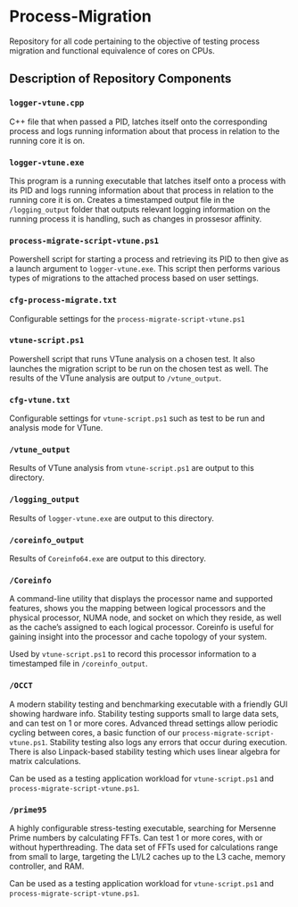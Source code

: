 # Process-Migration
Repository for all code pertaining to the objective of testing process migration and functional equivalence of cores on CPUs.

##  Description of Repository Components
### `logger-vtune.cpp`
C++ file that when passed a PID, latches itself onto the corresponding process and logs running information about that process in relation to the running core it is on.

### `logger-vtune.exe`
This program is a running executable that latches itself onto a process with its PID and logs running information about that process in relation to the running core it is on.
Creates a timestamped output file in the `/logging_output` folder that outputs relevant logging information on the running process it is handling, such as changes in prossesor affinity.

### `process-migrate-script-vtune.ps1`
Powershell script for starting a process and retrieving its PID to then give as a launch argument to `logger-vtune.exe`. This script then performs various types of migrations to the attached process based on user settings.

### `cfg-process-migrate.txt`
Configurable settings for the `process-migrate-script-vtune.ps1`

### `vtune-script.ps1`
Powershell script that runs VTune analysis on a chosen test. It also launches the migration script to be run on the chosen test as well. The results of the VTune analysis are output to `/vtune_output`.

### `cfg-vtune.txt`
Configurable settings for `vtune-script.ps1` such as test to be run and analysis mode for VTune.

### `/vtune_output`
Results of VTune analysis from `vtune-script.ps1`  are output to this directory.

### `/logging_output`
Results of `logger-vtune.exe` are output to this directory.

### `/coreinfo_output`
Results of `Coreinfo64.exe` are output to this directory.

### `/Coreinfo`
A command-line utility that displays the processor name and supported features, shows you the mapping between logical processors and the physical processor, NUMA node, and socket on which they reside, as well as the cache’s assigned to each logical processor. Coreinfo is useful for gaining insight into the processor and cache topology of your system. 

Used by `vtune-script.ps1` to record this processor information to a timestamped file in `/coreinfo_output`.

### `/OCCT`
A modern stability testing and benchmarking executable with a friendly GUI showing hardware info.
Stability testing supports small to large data sets, and can test on 1 or more cores. Advanced thread settings allow periodic cycling between cores, a basic function of our `process-migrate-script-vtune.ps1`. Stability testing also logs any errors that occur during execution. 
There is also Linpack-based stability testing which uses linear algebra for matrix calculations. 

Can be used as a testing application workload for `vtune-script.ps1` and `process-migrate-script-vtune.ps1`. 

### `/prime95`
A highly configurable stress-testing executable, searching for Mersenne Prime numbers by calculating FFTs.
Can test 1 or more cores, with or without hyperthreading. The data set of FFTs used for calculations range from small to large, targeting the L1/L2 caches up to the L3 cache, memory controller, and RAM.

Can be used as a testing application workload for `vtune-script.ps1` and `process-migrate-script-vtune.ps1`.